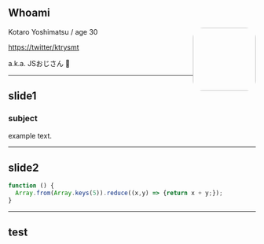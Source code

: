 ## Whoami

<img style="border: none;
    border-radius: 20px;
    width: 128px;
    height: 128px;
    float: right;" data-src="https://avatars3.githubusercontent.com/u/6156742?v=3&s=460">

Kotaro Yoshimatsu / age 30

<https://twitter/ktrysmt>

a.k.a. JSおじさん :older_man:

---

## slide1

### subject

example text.

---

## slide2

```js
function () {
  Array.from(Array.keys(5)).reduce((x,y) => {return x + y;});
}
```

---

## test
